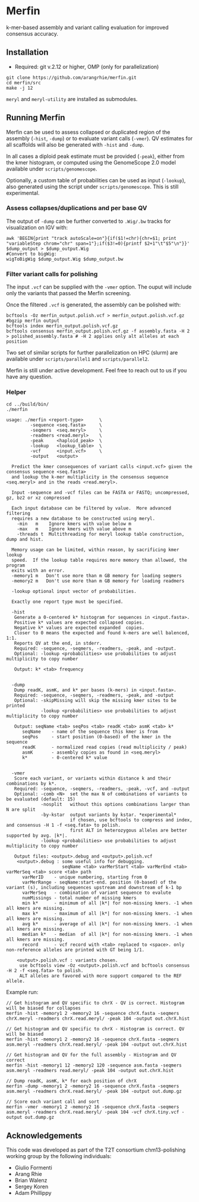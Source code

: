 # Merfin

k-mer-based assembly and variant calling evaluation for improved consensus accuracy.

## Installation

* Required: git v.2.12 or higher, OMP (only for parallelization)

```
git clone https://github.com/arangrhie/merfin.git
cd merfin/src
make -j 12
```

`meryl` and `meryl-utility` are installed as submodules.

## Running Merfin

Merfin can be used to assess collapsed or duplicated region of the assembly (`-hist`, `-dump`) or to evaluate variant calls (`-vmer`). QV estimates for all scaffolds will also be generated with `-hist` and `-dump`.

In all cases a diploid peak estimate must be provided (`-peak`), either from the kmer histogram, or computed using the GenomeScope 2.0 model available under `scripts/genomescope`. 

Optionally, a custom table of probabilities can be used as input (`-lookup`), also generated using the script under `scripts/genomescope`. This is still experimental.

### Assess collapses/duplications and per base QV ###

The output of `-dump` can be further converted to `.Wig/.bw` tracks for visualization on IGV with:

```
awk 'BEGIN{print "track autoScale=on"}{if($1!=chr){chr=$1; print "variableStep chrom="chr" span=1"};if($3!=0){printf $2+1"\t"$5"\n"}}' $dump_output > $dump_output.Wig
#Convert to bigWig:
wigToBigWig $dump_output.Wig $dump_output.bw
```

### Filter variant calls for polishing ###

The input `.vcf` can be supplied with the `-vmer` option. The ouput will include only the variants that passed the Merfin screening.

Once the filtered `.vcf` is generated, the assembly can be polished with:

```
bcftools -Oz merfin_output.polish.vcf > merfin_output.polish.vcf.gz #bgzip merfin output
bcftools index merfin_output.polish.vcf.gz
bcftools consensus merfin_output.polish.vcf.gz -f assembly.fasta -H 2 > polished_assembly.fasta # -H 2 applies only alt alleles at each position
```

Two set of similar scripts for further parallelization on HPC (slurm) are available under `scripts/parallel1` and `scripts/parallel2`.

Merfin is still under active development. Feel free to reach out to us if you have any question.

### Helper ###

```
cd ../build/bin/
./merfin

usage: ./merfin <report-type>      \
         -sequence <seq.fasta>     \
         -seqmers  <seq.meryl>     \
         -readmers <read.meryl>    \
         -peak     <haploid_peak>  \
         -lookup   <lookup_table>  \
         -vcf      <input.vcf>     \
         -output   <output>           

  Predict the kmer consequences of variant calls <input.vcf> given the consensus sequence <seq.fasta>
  and lookup the k-mer multiplicity in the consensus sequence <seq.meryl> and in the reads <read.meryl>.

  Input -sequence and -vcf files can be FASTA or FASTQ; uncompressed, gz, bz2 or xz compressed

  Each input database can be filtered by value.  More advanced filtering
  requires a new database to be constructed using meryl.
    -min   m    Ignore kmers with value below m
    -max   m    Ignore kmers with value above m
    -threads t  Multithreading for meryl lookup table construction, dump and hist.

  Memory usage can be limited, within reason, by sacrificing kmer lookup
  speed.  If the lookup table requires more memory than allowed, the program
  exits with an error.
  -memory1 m   Don't use more than m GB memory for loading seqmers
  -memory2 m   Don't use more than m GB memory for loading readmers
    
  -lookup optional input vector of probabilities.

  Exactly one report type must be specified.

  -hist
   Generate a 0-centered k* histogram for sequences in <input.fasta>.
   Positive k* values are expected collapsed copies.
   Negative k* values are expected expanded  copies.
   Closer to 0 means the expected and found k-mers are well balenced, 1:1.
   Reports QV at the end, in stderr.
   Required: -sequence, -seqmers, -readmers, -peak, and -output.
   Optional: -lookup <probabilities> use probabilities to adjust multiplicity to copy number

   Output: k* <tab> frequency


  -dump
   Dump readK, asmK, and k* per bases (k-mers) in <input.fasta>.
   Required: -sequence, -seqmers, -readmers, -peak, and -output
   Optional: -skipMissing will skip the missing kmer sites to be printed
             -lookup <probabilities> use probabilities to adjust multiplicity to copy number

   Output: seqName <tab> seqPos <tab> readK <tab> asmK <tab> k*
      seqName    - name of the sequence this kmer is from
      seqPos     - start position (0-based) of the kmer in the sequence
      readK      - normalized read copies (read multiplicity / peak)
      asmK       - assembly copies as found in <seq.meryl>
      k*         - 0-centered k* value


  -vmer
   Score each variant, or variants within distance k and their combinations by k*.
   Required: -sequence, -seqmers, -readmers, -peak, -vcf, and -output
   Optional: -comb <N>  set the max N of combinations of variants to be evaluated (default: 15)
             -nosplit   without this options combinations larger than N are split
             -by-kstar  output variants by kstar. *experimental*
                        if chosen, use bcftools to compress and index, and consensus -H 1 -f <seq.fata> to polish.
                        first ALT in heterozygous alleles are better supported by avg. |k*|.
             -lookup <probabilities> use probabilities to adjust multiplicity to copy number

   Output files: <output>.debug and <output>.polish.vcf
    <output>.debug : some useful info for debugging.
                     seqName <tab> varMerStart <tab> varMerEnd <tab> varMerSeq <tab> score <tab> path
      varMerID    - unique numbering, starting from 0
      varMerRange - seqName:start-end. position (0-based) of the variant (s), including sequences upstream and downstream of k-1 bp
      varMerSeq   - combination of variant sequence to evalute
      numMissings - total number of missing kmers
      min k*      - minimum of all |k*| for non-missing kmers. -1 when all kmers are missing.
      max k*      - maximum of all |k*| for non-missing kmers. -1 when all kmers are missing.
      avg k*      - average of all |k*| for non-missing kmers. -1 when all kmers are missing.
      median k*   - median  of all |k*| for non-missing kmers. -1 when all kmers are missing.
      record      - vcf record with <tab> replaced to <space>. only non-reference alleles are printed with GT being 1/1.

    <output>.polish.vcf : variants chosen.
     use bcftools view -Oz <output>.polish.vcf and bcftools consensus -H 2 -f <seq.fata> to polish.
     ALT alleles are favored with more support compared to the REF allele.
```

Example run:
```
// Get histogram and QV specific to chrX - QV is correct. Histogram will be biased for collapses
merfin -hist -memory1 2 -memory2 16 -sequence chrX.fasta -seqmers chrX.meryl -readmers chrX.read.meryl/ -peak 104 -output out.chrX.hist

// Get histogram and QV specific to chrX - Histogram is correct. QV will be biased
merfin -hist -memory1 2 -memory2 16 -sequence chrX.fasta -seqmers asm.meryl -readmers chrX.read.meryl/ -peak 104 -output out.chrX.hist

// Get histogram and QV for the full assembly - Histogram and QV correct
merfin -hist -memory1 12 -memory2 120 -sequence asm.fasta -seqmers asm.meryl -readmers read.meryl/ -peak 104 -output out.chrX.hist

// Dump readK, asmK, k* for each position of chrX
merfin -dump -memory1 2 -memory2 16 -sequence chrX.fasta -seqmers asm.meryl -readmers chrX.read.meryl/ -peak 104 -output out.dump.gz

// Score each variant call and sort
merfin -vmer -memory1 2 -memory2 16 -sequence chrX.fasta -seqmers asm.meryl -readmers chrX.read.meryl/ -peak 104 -vcf chrX.tiny.vcf -output out.dump.gz
```

## Acknowledgements
This code was developed as part of the T2T consortium chm13-polishing working group by the following individuals:
* Giulio Formenti
* Arang Rhie
* Brian Walenz
* Sergey Koren
* Adam Phillippy
